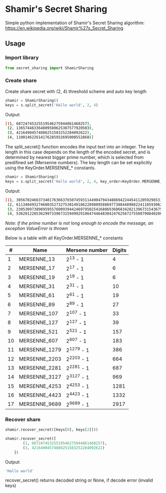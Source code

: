 # Shamir's Secret Sharing

Simple python implementation of Shamir's Secret Sharing algorithm: https://en.wikipedia.org/wiki/Shamir%27s_Secret_Sharing

## Usage

### Import library
```python
from secret_sharing import ShamirSharing
```

### Create share

Create share secret with (2, 4) threshold scheme and auto key length

```python
shamir = ShamirSharing()
keys = s.split_secret('Hallo world', 2, 4)
```

Output:

```bash
[(1, 68724745325519546275944861460257),
 (2, 136574463364809580625387577920503),
 (3, 42164904574886251583252284092622),
 (4, 110014622614176285932695000552868)]
```

The split_secret() function encodes the input text into an integer. The key length in this case depends on the length of the encoded secret, and is determined by nearest bigger prime number, which is selected from predifined set (Mersenne numbers). The key length can be set explicitly using the KeyOrder.MERSENNE_* constants.

```python
shamir = ShamirSharing()
keys = s.split_secret('Hallo world', 2, 4, key_order=KeyOrder.MERSENNE_521)
```

Output:

```bash
[(1, 3056702466373401763663765074593114490479434886942244541120592965312149867906931239906752800072112402534778360081117991188485398813340795775706081476717448313),
 (2, 6113404932746803527327530149186228980958869773884489082241185930624299735813862479813505600144224805069556720162235982376970796751654305321900236451289896615),
 (3, 2305309738989595576009394424697950254168869360683428213967315436750906420323137667597698759554882652627038768851873115528334206690251171055520363134747287766),
 (4, 5362012205362997339673159499291064744648304247625672755087908402063056288230068907504451559626995055161817128932991106716819604628564680601714518109319736068)]
```

<i>Note: if the prime number is not long enough to encode the message, an exception ValueError is thrown</i>

Below is a table with all KeyOrder.MERSENNE_* constants

| #  | Name             | Mersene number           | Digits
|----|------------------|--------------------------|----------------------
| 1  | MERSENNE_13      | 2<sup>13</sup> - 1       | 4
| 2  | MERSENNE_17      | 2<sup>17</sup> - 1       | 6
| 3  | MERSENNE_19      | 2<sup>19</sup> - 1       | 6
| 4  | MERSENNE_31      | 2<sup>31</sup> - 1       | 10
| 5  | MERSENNE_61      | 2<sup>61</sup> - 1       | 19
| 6  | MERSENNE_89      | 2<sup>89</sup> - 1       | 27
| 7  | MERSENNE_107     | 2<sup>107</sup> - 1      | 33
| 8  | MERSENNE_127     | 2<sup>127</sup> - 1      | 39
| 9  | MERSENNE_521     | 2<sup>521</sup> - 1      | 157
| 10 | MERSENNE_607     | 2<sup>607</sup> - 1      | 183
| 11 | MERSENNE_1279    | 2<sup>1279</sup> - 1     | 386
| 12 | MERSENNE_2203    | 2<sup>2203</sup> - 1     | 664
| 13 | MERSENNE_2281    | 2<sup>2281</sup> - 1     | 687
| 14 | MERSENNE_3127    | 2<sup>3127</sup> - 1     | 969
| 15 | MERSENNE_4253    | 2<sup>4253</sup> - 1     | 1281
| 16 | MERSENNE_4423    | 2<sup>4423</sup> - 1     | 1332
| 17 | MERSENNE_9689    | 2<sup>9689</sup> - 1     | 2917

### Recover share

```python
shamir.recover_secret([keys[0], keys[2]]))
```

```python
shamir.recover_secret([
        (1, 68724745325519546275944861460257),
        (3, 42164904574886251583252284092622)
    ])
```

Output:
```bash
'Hallo world'
```

recover_secret() returns decoded string or None, if decode error (invalid keys)